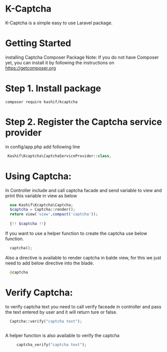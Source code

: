 # K-Captcha

K-Captcha is a simple easy to use Laravel package.

# Getting Started
  installing Captcha Composer Package
Note: If you do not have Composer yet, you can install it by following the instructions on https://getcomposer.org

# Step 1. Install package
  
    composer require kashif/kcaptcha

# Step 2. Register the Captcha service provider
  in config/app.php
  add following line
   ```php
    Kashif\Kcaptcha\CaptchaServiceProvider::class,
   ```
# Using Captcha:
  In Controller include and call captcha facade and send variable to view and print this variable in view as below
  ```php
    use Kashif\Kcaptcha\Captcha;
    $captcha = Captcha::render();
    return view('view',compact('captcha'));
    
    {!! $captcha !!}

  ```
  If you want to use a helper function to create the captcha use below function.
  ```php
    captcha();
  ```
  Also a directive is available to render captcha in balde view, for this we just need to add below directive into the blade.
  ```php
    @captcha
  ```
  # Verify Captcha:
  
  to verify captcha text you need to call verify faceade in controller and pass the text entered by user and it will return ture or false.
  
   ```php
     Captcha::verify("captcha text");
     
   ```
   A helper function is also available to verify the captcha
   
   ```php
        captcha_verify("captcha text");
   ```
